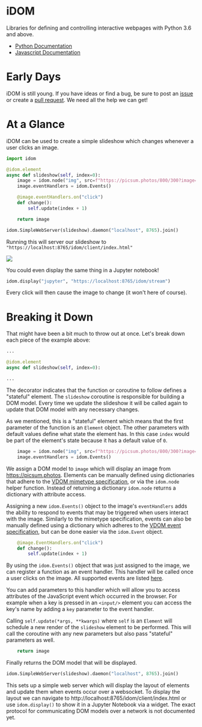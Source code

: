 # iDOM

Libraries for defining and controlling interactive webpages with Python 3.6 and above.

* [Python Documentation](https://github.com/rmorshea/idom/blob/master/idom/py/README.md)
* [Javascript Documentation](https://github.com/rmorshea/idom/blob/master/idom/js/README.md)

# Early Days

iDOM is still young. If you have ideas or find a bug, be sure to post an
[issue](https://github.com/rmorshea/idom/issues)
or create a
[pull request](https://github.com/rmorshea/idom/pulls).
We need all the help we can get!


# At a Glance

iDOM can be used to create a simple slideshow which changes whenever a user clicks an image.

```python
import idom

@idom.element
async def slideshow(self, index=0):
    image = idom.node("img", src=f"https://picsum.photos/800/300?image={index}")
    image.eventHandlers = idom.Events()

    @image.eventHandlers.on("click")
    def change():
        self.update(index + 1)

    return image

idom.SimpleWebServer(slideshow).daemon("localhost", 8765).join()
```

Running this will server our slideshow to `"https://localhost:8765/idom/client/index.html"`

<img src='https://picsum.photos/800/300?random'/>

You could even display the same thing in a Jupyter notebook!

```python
idom.display("jupyter", "https://localhost:8765/idom/stream")
```

Every click will then cause the image to change (it won't here of course).


# Breaking it Down

That might have been a bit much to throw out at once. Let's break down each piece of the
example above:

```python
...

@idom.element
async def slideshow(self, index=0):

...
```

The decorator indicates that the function or coroutine to follow defines a "stateful"
element. The `slideshow` coroutine is responsible for building a DOM model. Every time
we update the slideshow it will be called again to update that DOM model with any
necessary changes.

As we mentioned, this is a "stateful" element which means that the first parameter of
the function is an `Element` object. The other parameters with default values define
what state the element has. In this case `index` would be part of the element's state
because it has a default value of `0`.

```python
    image = idom.node("img", src=f"https://picsum.photos/800/300?image={index}")
    image.eventHandlers = idom.Events()
```

We assign a DOM model to `image` which will display an image from
https://picsum.photos.
Elements can be manually defined using dictionaries that adhere to the
[VDOM mimetype specification](https://github.com/nteract/vdom/blob/master/docs/mimetype-spec.md),
or via the `idom.node` helper function. Instead of returning a dictionary `idom.node`
returns a dictionary with attribute access.

Assigning a new `idom.Events()` object
to the image's `eventHandlers` adds the ability to respond to events that may be
triggered when users interact with the image. Similarly to the mimetype specification,
events can also be manually defined using a dictionary which adheres to the
[VDOM event specification](https://github.com/nteract/vdom/blob/master/docs/event-spec.md),
but can be done easier via the `idom.Event` object.

```python
    @image.EventHandlers.on("click")
    def change():
        self.update(index + 1)
```

By using the `idom.Events()` object that was just assigned to the image, we can
register a function as an event handler. This handler will be called once a user
clicks on the image. All supported events are listed
[here](https://reactjs.org/docs/events.html).

You can add parameters to this handler which will allow you to access attributes of the
JavaScript event which occurred in the browser. For example when a key is pressed in
an `<input/>` element you can access the key's name by adding a `key` parameter to
the event handler.

Calling `self.update(*args, **kwargs)` where `self` is an `Element` will schedule a
new render of the `slideshow` element to be performed. This will call the coroutine
with any new parameters but also pass "stateful" parameters as well.

```python
    return image
```

Finally returns the DOM model that will be displayed.

```python
idom.SimpleWebServer(slideshow).daemon("localhost", 8765).join()
```

This sets up a simple web server which will display the layout of elements and update
them when events occur over a websocket. To display the layout we can navigate to
http://localhost:8765/idom/client/index.html or use `idom.display()` to show it
in a Jupyter Notebook via a widget. The exact protocol for communicating DOM models
over a network is not documented yet.
